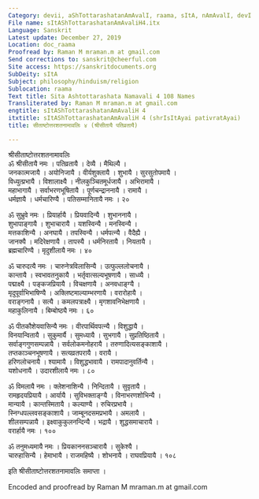 ```yaml
---
Category: devii, aShTottarashatanAmAvalI, raama, sItA, nAmAvalI, devI
File name: sItAShTottarashatanAmAvaliH4.itx
Language: Sanskrit
Latest update: December 27, 2019
Location: doc_raama
Proofread by: Raman M mraman.m at gmail.com
Send corrections to: sanskrit@cheerful.com
Site access: https://sanskritdocuments.org
SubDeity: sItA
Subject: philosophy/hinduism/religion
Sublocation: raama
Text title: Sita Ashtottarashata Namavali 4 108 Names
Transliterated by: Raman M mraman.m at gmail.com
engtitle: sItAShTottarashatanAmAvaliH 4
itxtitle: sItAShTottarashatanAmAvaliH 4 (shrIsItAyai pativratAyai)
title: सीताष्टोत्तरशतनामावलिः ४ (श्रीसीतायै पतिव्रतायै)

---
```

  
 श्रीसीताष्टोत्तरशतनामावलिः   
ॐ श्रीसीतायै नमः । पतिव्रतायै । देव्यै । मैथिल्यै ।  
जनकात्मजायै । अयोनिजायै । वीर्यशुक्लायै । शुभायै । सुरसुतोपमायै ।  
विध्युत्प्रभायै । विशालाक्ष्यै । नीलकुञ्चितमूर्धजायै । अभिरामायै ।  
महाभागायै । सर्वाभरणभूषितायै । पूर्णचन्द्राननायै । रामायै ।  
धर्मज्ञायै । धर्मचारिण्यै । पतिसम्मानितायै नमः । २०  
  
ॐ सुभ्रुवे नमः । प्रियार्हायै । प्रियवादिन्यै । शुभाननायै ।  
शुभापाङ्गायै । शुभाचारायै । यशस्विन्यै । मनस्विन्यै ।  
मत्तकाशिन्यै । अनघायै । तपस्विन्यै । धर्मपत्न्यै । वैदैह्यै ।  
जानक्यै । मदिरेक्षणायै । तापस्यै । धर्मनिरतायै । नियतायै ।  
ब्रह्मचारिण्यै । मृदुशीलायै नमः । ४०  
  
ॐ चारुदत्यै नमः । चारुनेत्रविलासिन्यै । उत्फुल्ललोचनायै ।  
कान्तायै । स्वभावतनुकायै । भर्तृवात्सल्यभूषणायै । साध्व्यै ।  
पद्माक्ष्यै । पङ्कजप्रियायै । विचक्षणायै । अनवधाङ्ग्यै ।  
मृदुपूर्वाभिभाषिण्यै । अक्लिष्टमाल्याम्भरणायै । वरारोहायै ।  
वराङ्गनायै । सत्यै । कमलपत्राक्ष्यै । मृगशावनिभेक्षणायै ।  
महाकुलिनायै । बिम्बोष्ठ्यै नमः । ६०  
  
ॐ पीतकौशेयवासिन्यै नमः । वीरपार्थिवपत्न्यै । विशुद्धायै ।  
विनयान्वितायै । सुकुमार्यै । सुमध्यायै । सुभगायै । सुप्रतिष्ठितायै ।  
सर्वाङ्गगुणसम्पन्नायै । सर्वलोकमनोहरायै । तरुणादित्यसङ्काशायै ।  
तप्तकाञ्चनभूषणायै । सत्यव्रतपरायै । वरायै ।  
हरिणलोचनायै । श्यामायै । विशुद्धभावायै । रामपादानुवर्तिन्यै ।  
यशोधनायै । उदारशीलायै नमः । ८०  
  
ॐ विमलायै नमः । क्लेशनाशिन्यै । निन्दितायै । सुवृतायै ।  
रामहृदयप्रियायै । आर्यायै । सुविभक्ताङ्ग्यै । विनाभरणशोभिन्यै ।  
मान्यायै । कान्तस्मितायै । कल्याण्यै । रुचिरप्रभायै ।  
स्निग्धपल्लवसङ्काशायै । जाम्बूनदसमप्रभायै । अमलायै ।  
शीलसम्पन्नायै । इक्ष्वाकुकुलनन्दिन्यै । भद्रायै । शुद्धसमाचारायै ।  
वरार्हायै नमः । १००  
  
ॐ तनुमध्यमायै नमः । प्रियकाननसञ्चारायै । सुकेश्यै ।  
चारुहासिन्यै । हेमाभायै । राजमहिष्यै । शोभनायै । राघवप्रियायै । १०८  
  
इति श्रीसीताष्टोत्तरशतनामावलिः समाप्ता ।  
  
  
Encoded and proofread by Raman M mraman.m at gmail.com  
  
